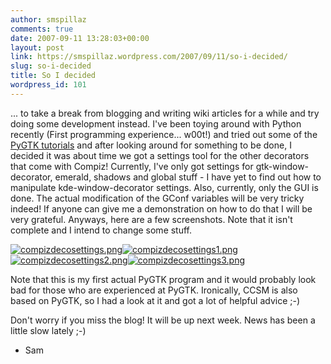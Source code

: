 ```yaml
---
author: smspillaz
comments: true
date: 2007-09-11 13:28:03+00:00
layout: post
link: https://smspillaz.wordpress.com/2007/09/11/so-i-decided/
slug: so-i-decided
title: So I decided
wordpress_id: 101
---
```


... to take a break from blogging and writing wiki articles for a while and try doing some development instead. I've been toying around with Python recently (First programming experience... w00t!) and tried out some of the [PyGTK tutorials](http://pygtk.org/pygtk2tutorial/) and after looking around for something to be done, I decided it was about time we got a settings tool for the other decorators that come with Compiz! Currently, I've only got settings for gtk-window-decorator, emerald, shadows and global stuff - I have yet to find out how to manipulate kde-window-decorator settings. Also, currently, only the GUI is done. The actual modification of the GConf variables will be very tricky indeed! If anyone can give me a demonstration on how to do that I will be very grateful. Anyways, here are a few screenshots. Note that it isn't complete and I intend to change some stuff.

[![compizdecosettings.png](http://smspillaz.files.wordpress.com/2007/09/compizdecosettings.png)](http://smspillaz.files.wordpress.com/2007/09/compizdecosettings.png)[![compizdecosettings1.png](http://smspillaz.files.wordpress.com/2007/09/compizdecosettings1.png)](http://smspillaz.files.wordpress.com/2007/09/compizdecosettings1.png)[![compizdecosettings2.png](http://smspillaz.files.wordpress.com/2007/09/compizdecosettings2.png)](http://smspillaz.files.wordpress.com/2007/09/compizdecosettings2.png)[![compizdecosettings3.png](http://smspillaz.files.wordpress.com/2007/09/compizdecosettings3.png)](http://smspillaz.files.wordpress.com/2007/09/compizdecosettings3.png)

Note that this is my first actual PyGTK program and it would probably look bad for those who are experienced at PyGTK. Ironically, CCSM is also based on PyGTK, so I had a look at it and got a lot of helpful advice ;-)

Don't worry if you miss the blog! It will be up next week. News has been a little slow lately ;-)

- Sam
